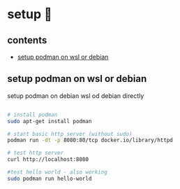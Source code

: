 <!-- omit in toc -->
# setup 👻

<!-- omit in toc -->
## contents

- [setup podman on wsl or debian](#setup-podman-on-wsl-or-debian)

## setup podman on wsl or debian

setup podman on debian wsl od debian directly

```sh

# install podman
sudo apt-get install podman

# start basic http server (without sudo)
podman run -dt -p 8080:80/tcp docker.io/library/httpd

# test http server
curl http://localhost:8080

#test hello world - also working
sudo podman run hello-world
```

